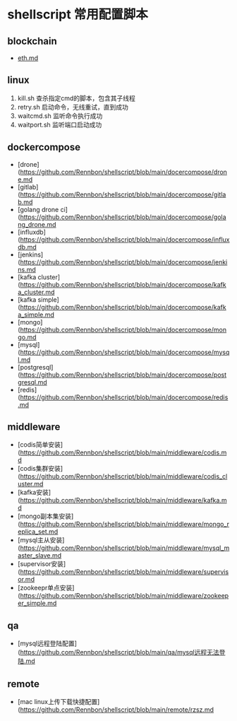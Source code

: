 # shellscript  常用配置脚本
## blockchain
- [eth.md](https://github.com/Rennbon/shellscript/blob/main/blockchain/eth.md) 
## linux
1. kill.sh  查杀指定cmd的脚本，包含其子线程
2. retry.sh 启动命令，无线重试，直到成功
3. waitcmd.sh 监听命令执行成功
4. waitport.sh 监听端口启动成功

## dockercompose
- [drone](https://github.com/Rennbon/shellscript/blob/main/docercompose/drone.md
- [gitlab](https://github.com/Rennbon/shellscript/blob/main/docercompose/gitlab.md
- [golang drone ci](https://github.com/Rennbon/shellscript/blob/main/docercompose/golang_drone.md
- [influxdb](https://github.com/Rennbon/shellscript/blob/main/docercompose/influxdb.md
- [jenkins](https://github.com/Rennbon/shellscript/blob/main/docercompose/jenkins.md
- [kafka cluster](https://github.com/Rennbon/shellscript/blob/main/docercompose/kafka_cluster.md
- [kafka simple](https://github.com/Rennbon/shellscript/blob/main/docercompose/kafka_simple.md
- [mongo](https://github.com/Rennbon/shellscript/blob/main/docercompose/mongo.md
- [mysql](https://github.com/Rennbon/shellscript/blob/main/docercompose/mysql.md
- [postgresql](https://github.com/Rennbon/shellscript/blob/main/docercompose/postgresql.md
- [redis](https://github.com/Rennbon/shellscript/blob/main/docercompose/redis.md

## middleware
- [codis简单安装](https://github.com/Rennbon/shellscript/blob/main/middleware/codis.md
- [codis集群安装](https://github.com/Rennbon/shellscript/blob/main/middleware/codis_cluster.md
- [kafka安装](https://github.com/Rennbon/shellscript/blob/main/middleware/kafka.md
- [mongo副本集安装](https://github.com/Rennbon/shellscript/blob/main/middleware/mongo_replica_set.md
- [mysql主从安装](https://github.com/Rennbon/shellscript/blob/main/middleware/mysql_master_slave.md
- [supervisor安装](https://github.com/Rennbon/shellscript/blob/main/middleware/supervisor.md
- [zookeepr单点安装](https://github.com/Rennbon/shellscript/blob/main/middleware/zookeeper_simple.md

## qa
- [mysql远程登陆配置](https://github.com/Rennbon/shellscript/blob/main/qa/mysql远程无法登陆.md

## remote
- [mac linux上传下载快捷配置](https://github.com/Rennbon/shellscript/blob/main/remote/rzsz.md
